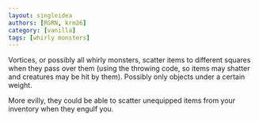 ```yaml
---
layout: singleidea
authors: [RGRN, krm26]
category: [vanilla]
tags: [whirly monsters]
---
```

Vortices, or possibly all whirly monsters, scatter items to different squares when they pass over them (using the throwing code, so items may shatter and creatures may be hit by them). Possibly only objects under a certain weight.

More evilly, they could be able to scatter unequipped items from your inventory when they engulf you.
